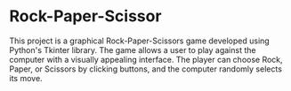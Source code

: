 # Rock-Paper-Scissor
This project is a graphical Rock-Paper-Scissors game developed using Python's Tkinter library. The game allows a user to play against the computer with a visually appealing interface. The player can choose Rock, Paper, or Scissors by clicking buttons, and the computer randomly selects its move.
